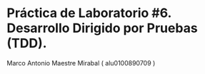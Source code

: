 # Práctica de Laboratorio #6. Desarrollo Dirigido por Pruebas (TDD).
Marco Antonio Maestre Mirabal ( alu0100890709 )

